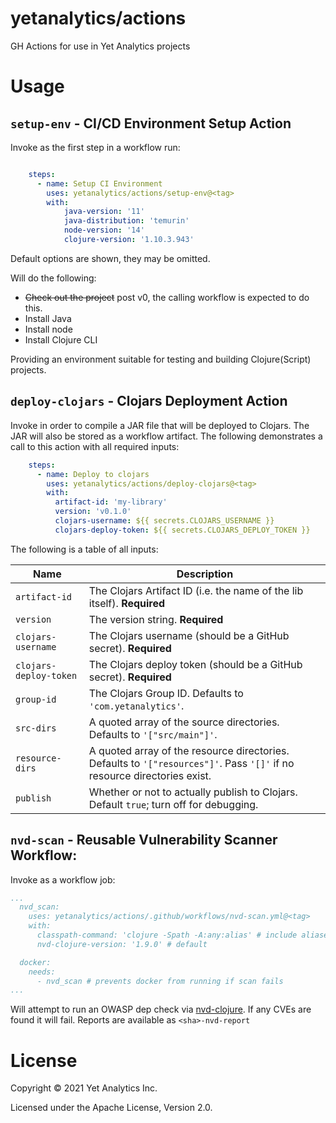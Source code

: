 # yetanalytics/actions

GH Actions for use in Yet Analytics projects

# Usage

## `setup-env` - CI/CD Environment Setup Action

Invoke as the first step in a workflow run:

``` yaml

    steps:
      - name: Setup CI Environment
        uses: yetanalytics/actions/setup-env@<tag>
        with:
            java-version: '11'
            java-distribution: 'temurin'
            node-version: '14'
            clojure-version: '1.10.3.943'

```

Default options are shown, they may be omitted.

Will do the following:

* ~~Check out the project~~ post v0, the calling workflow is expected to do this.
* Install Java
* Install node
* Install Clojure CLI

Providing an environment suitable for testing and building Clojure(Script) projects.

## `deploy-clojars` - Clojars Deployment Action

Invoke in order to compile a JAR file that will be deployed to Clojars. The JAR will also be stored as a workflow artifact. The following demonstrates a call to this action with all required inputs:

```yaml
    steps:
      - name: Deploy to clojars
        uses: yetanalytics/actions/deploy-clojars@<tag>
        with:
          artifact-id: 'my-library'
          version: 'v0.1.0'
          clojars-username: ${{ secrets.CLOJARS_USERNAME }}
          clojars-deploy-token: ${{ secrets.CLOJARS_DEPLOY_TOKEN }}
```

The following is a table of all inputs:

Name | Description
--- | ---
`artifact-id` | The Clojars Artifact ID (i.e. the name of the lib itself). **Required**
`version` | The version string. **Required**
`clojars-username` | The Clojars username (should be a GitHub secret). **Required**
`clojars-deploy-token` | The Clojars deploy token (should be a GitHub secret). **Required**
`group-id` | The Clojars Group ID. Defaults to `'com.yetanalytics'`.
`src-dirs` | A quoted array of the source directories. Defaults to `'["src/main"]'`.
`resource-dirs` | A quoted array of the resource directories. Defaults to `'["resources"]'`. Pass `'[]'` if no resource directories exist.
`publish` | Whether or not to actually publish to Clojars. Default `true`; turn off for debugging.

## `nvd-scan` - Reusable Vulnerability Scanner Workflow:

Invoke as a workflow job:

``` yaml
...
  nvd_scan:
    uses: yetanalytics/actions/.github/workflows/nvd-scan.yml@<tag>
    with:
      classpath-command: 'clojure -Spath -A:any:alias' # include aliases you want to check or omit the input
      nvd-clojure-version: '1.9.0' # default

  docker:
    needs:
      - nvd_scan # prevents docker from running if scan fails
...

```

Will attempt to run an OWASP dep check via [nvd-clojure](https://github.com/rm-hull/nvd-clojure/blob/master/README.md). If any CVEs are found it will fail. Reports are available as `<sha>-nvd-report`

# License

Copyright © 2021 Yet Analytics Inc.

Licensed under the Apache License, Version 2.0.
